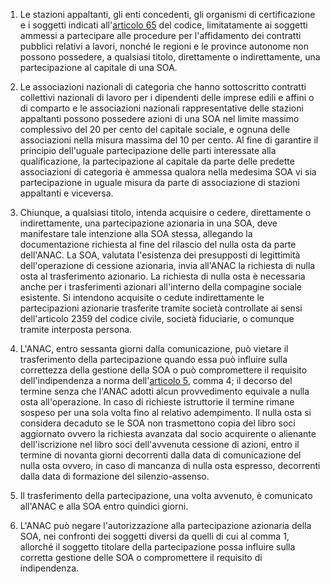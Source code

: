1. Le stazioni appaltanti, gli enti concedenti, gli organismi di certificazione e i soggetti indicati all'[articolo 65](/index.html?article=articolo-65&version=1) del codice, limitatamente ai soggetti ammessi a partecipare alle procedure per l'affidamento dei contratti pubblici relativi a lavori, nonché le regioni e le province autonome non possono possedere, a qualsiasi titolo, direttamente o indirettamente, una partecipazione al capitale di una SOA.

2. Le associazioni nazionali di categoria che hanno sottoscritto contratti collettivi nazionali di lavoro per i dipendenti delle imprese edili e affini o di comparto e le associazioni nazionali rappresentative delle stazioni appaltanti possono possedere azioni di una SOA nel limite massimo complessivo del 20 per cento del capitale sociale, e ognuna delle associazioni nella misura massima del 10 per cento. Al fine di garantire il principio dell'uguale partecipazione delle parti interessate alla qualificazione, la partecipazione al capitale da parte delle predette associazioni di categoria è ammessa qualora nella medesima SOA vi sia partecipazione in uguale misura da parte di associazione di stazioni appaltanti e viceversa.

3. Chiunque, a qualsiasi titolo, intenda acquisire o cedere, direttamente o indirettamente, una partecipazione azionaria in una SOA, deve manifestare tale intenzione alla SOA stessa, allegando la documentazione richiesta al fine del rilascio del nulla osta da parte dell'ANAC. La SOA, valutata l'esistenza dei presupposti di legittimità dell'operazione di cessione azionaria, invia all'ANAC la richiesta di nulla osta al trasferimento azionario. La richiesta di nulla osta è necessaria anche per i trasferimenti azionari all'interno della compagine sociale esistente. Si intendono acquisite o cedute indirettamente le partecipazioni azionarie trasferite tramite società controllate ai sensi dell'articolo 2359 del codice civile, società fiduciarie, o comunque tramite interposta persona.

4. L'ANAC, entro sessanta giorni dalla comunicazione, può vietare il trasferimento della partecipazione quando essa può influire sulla correttezza della gestione della SOA o può compromettere il requisito dell'indipendenza a norma dell'[articolo 5](/index.html?article=allegato-2.12-articolo-5&version=1), comma 4; il decorso del termine senza che l'ANAC adotti alcun provvedimento equivale a nulla osta all'operazione. In caso di richieste istruttorie il termine rimane sospeso per una sola volta fino al relativo adempimento. Il nulla osta si considera decaduto se le SOA non trasmettono copia del libro soci aggiornato ovvero la richiesta avanzata dal socio acquirente o alienante dell'iscrizione nel libro soci dell'avvenuta cessione di azioni, entro il termine di novanta giorni decorrenti dalla data di comunicazione del nulla osta ovvero, in caso di mancanza di nulla osta espresso, decorrenti dalla data di formazione del silenzio-assenso.

5. Il trasferimento della partecipazione, una volta avvenuto, è comunicato all'ANAC e alla SOA entro quindici giorni.

6. L'ANAC può negare l'autorizzazione alla partecipazione azionaria della SOA, nei confronti dei soggetti diversi da quelli di cui al comma 1, allorché il soggetto titolare della partecipazione possa influire sulla corretta gestione delle SOA o compromettere il requisito di indipendenza.
